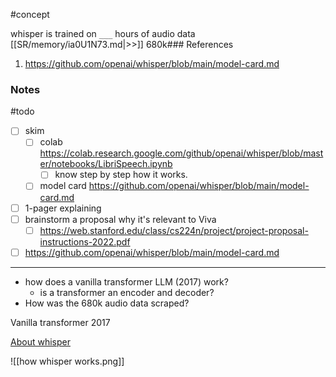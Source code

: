 #concept

whisper is trained on `___` hours of audio data [[SR/memory/ia0U1N73.md|>>]] 680k### References

1. https://github.com/openai/whisper/blob/main/model-card.md

### Notes
#todo 

- [ ] skim
	- [ ] colab https://colab.research.google.com/github/openai/whisper/blob/master/notebooks/LibriSpeech.ipynb
		- [ ] know step by step how it works. 
	- [ ] model card https://github.com/openai/whisper/blob/main/model-card.md
- [ ] 1-pager explaining
- [ ] brainstorm a proposal why it's relevant to Viva
	- [ ] https://web.stanford.edu/class/cs224n/project/project-proposal-instructions-2022.pdf
- [ ] https://github.com/openai/whisper/blob/main/model-card.md

---


- how does a vanilla transformer LLM (2017) work?
	- is a transformer an encoder and decoder?
- How was the 680k audio data scraped?


Vanilla transformer 2017

[About whisper](https://twitter.com/karpathy/status/1573019733707788288?s=46&t=PrLWmbH5vc4JSFAi5f6ccg)

![[how whisper works.png]]